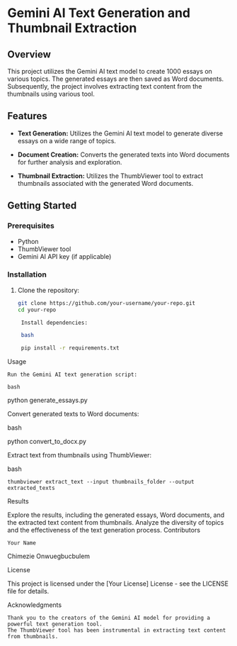 # Gemini AI Text Generation and Thumbnail Extraction

## Overview

This project utilizes the Gemini AI text model to create 1000 essays on various topics. The generated essays are then saved as Word documents. Subsequently, the project involves extracting text content from the thumbnails using various tool.

## Features

- **Text Generation:** Utilizes the Gemini AI text model to generate diverse essays on a wide range of topics.
  
- **Document Creation:** Converts the generated texts into Word documents for further analysis and exploration.

- **Thumbnail Extraction:** Utilizes the ThumbViewer tool to extract thumbnails associated with the generated Word documents.

## Getting Started

### Prerequisites

- Python
- ThumbViewer tool
- Gemini AI API key (if applicable)

### Installation

1. Clone the repository:
   ```bash
   git clone https://github.com/your-username/your-repo.git
   cd your-repo

    Install dependencies:

    bash

    pip install -r requirements.txt

Usage

    Run the Gemini AI text generation script:

    bash

python generate_essays.py

Convert generated texts to Word documents:

bash

python convert_to_docx.py

Extract text from thumbnails using ThumbViewer:

bash

    thumbviewer extract_text --input thumbnails_folder --output extracted_texts

Results

Explore the results, including the generated essays, Word documents, and the extracted text content from thumbnails. Analyze the diversity of topics and the effectiveness of the text generation process.
Contributors

    Your Name
 Chimezie Onwuegbucbulem

License

This project is licensed under the [Your License] License - see the LICENSE file for details.


Acknowledgments

    Thank you to the creators of the Gemini AI model for providing a powerful text generation tool.
    The ThumbViewer tool has been instrumental in extracting text content from thumbnails.

